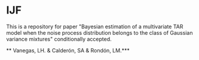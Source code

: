 # IJF
This is a repository for  paper "Bayesian estimation of a multivariate TAR model when the noise process distribution belongs to the class of Gaussian variance mixtures" conditionally accepted.

** Vanegas, LH. & Calderón, SA & Rondón, LM.***
